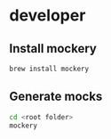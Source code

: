 # developer

## Install mockery

```bash
brew install mockery
```

## Generate mocks

```bash
cd <root folder>
mockery
```
